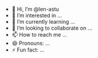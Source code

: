- 👋 Hi, I’m @len-astu
- 👀 I’m interested in ...
- 🌱 I’m currently learning ...
- 💞️ I’m looking to collaborate on ...
- 📫 How to reach me ...
- 😄 Pronouns: ...
- ⚡ Fun fact: ...

<!---
len-astu/len-astu is a ✨ special ✨ repository because its `README.md` (this file) appears on your GitHub profile.
You can click the Preview link to take a look at your changes.
--->
